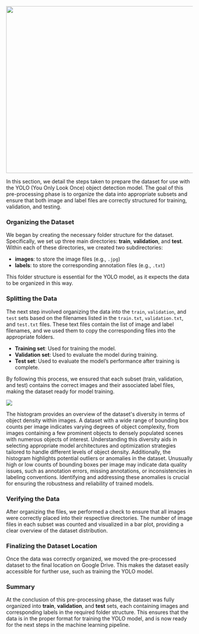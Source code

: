 
<img src="https://github.com/RSandAI/Comprehensive-YOLO-Airplane-Detection/blob/main/assets/image.png" height=450 width=1280 alt=""/>

<br>

In this section, we detail the steps taken to prepare the dataset for use with the YOLO (You Only Look Once) object detection model. The goal of this pre-processing phase is to organize the data into appropriate subsets and ensure that both image and label files are correctly structured for training, validation, and testing.

### Organizing the Dataset

We began by creating the necessary folder structure for the dataset. Specifically, we set up three main directories: **train**, **validation**, and **test**. Within each of these directories, we created two subdirectories:

- **images**: to store the image files (e.g., `.jpg`)
- **labels**: to store the corresponding annotation files (e.g., `.txt`)

This folder structure is essential for the YOLO model, as it expects the data to be organized in this way.

### Splitting the Data

The next step involved organizing the data into the `train`, `validation`, and `test` sets based on the filenames listed in the `train.txt`, `validation.txt`, and `test.txt` files. These text files contain the list of image and label filenames, and we used them to copy the corresponding files into the appropriate folders.

- **Training set**: Used for training the model.
- **Validation set**: Used to evaluate the model during training.
- **Test set**: Used to evaluate the model’s performance after training is complete.

By following this process, we ensured that each subset (train, validation, and test) contains the correct images and their associated label files, making the dataset ready for model training.

<img src="https://github.com/RSandAI/Comprehensive-YOLO-Airplane-Detection/blob/main/assets/no_of_bbox_per_image_train.png"/>

The histogram provides an overview of the dataset's diversity in terms of object density within images. A dataset with a wide range of bounding box counts per image indicates varying degrees of object complexity, from images containing a few prominent objects to densely populated scenes with numerous objects of interest. Understanding this diversity aids in selecting appropriate model architectures and optimization strategies tailored to handle different levels of object density. Additionally, the histogram highlights potential outliers or anomalies in the dataset. Unusually high or low counts of bounding boxes per image may indicate data quality issues, such as annotation errors, missing annotations, or inconsistencies in labeling conventions. Identifying and addressing these anomalies is crucial for ensuring the robustness and reliability of trained models.


### Verifying the Data

After organizing the files, we performed a check to ensure that all images were correctly placed into their respective directories. The number of image files in each subset was counted and visualized in a bar plot, providing a clear overview of the dataset distribution.

### Finalizing the Dataset Location

Once the data was correctly organized, we moved the pre-processed dataset to the final location on Google Drive. This makes the dataset easily accessible for further use, such as training the YOLO model.

### Summary

At the conclusion of this pre-processing phase, the dataset was fully organized into **train**, **validation**, and **test** sets, each containing images and corresponding labels in the required folder structure. This ensures that the data is in the proper format for training the YOLO model, and is now ready for the next steps in the machine learning pipeline.

